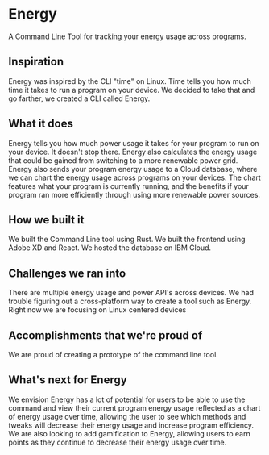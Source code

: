 # Energy

A Command Line Tool for tracking your energy usage across programs.

## Inspiration
Energy was inspired by the CLI "time" on Linux. Time tells you how much time it takes to run a program on your device. We decided to take that and go farther, we created a CLI called Energy. 
## What it does
Energy tells you how much power usage it takes for your program to run on your device. It doesn't stop there. Energy also calculates the energy usage that could be gained from switching to a more renewable power grid. Energy also sends your program energy usage to a Cloud database, where we can chart the energy usage across programs on your devices. The chart features what your program is currently running, and the benefits if your program ran more efficiently through using more renewable power sources.
## How we built it
We built the Command Line tool using Rust.
We built the frontend using Adobe XD and React.
We hosted the database on IBM Cloud.
## Challenges we ran into
There are multiple energy usage and power API's across devices. We had trouble figuring out a cross-platform way to create a tool such as Energy. Right now we are focusing on Linux centered devices
## Accomplishments that we're proud of
We are proud of creating a prototype of the command line tool.

## What's next for Energy
We envision Energy has a lot of potential for users to be able to use the command and view their current program energy usage reflected as a chart of energy usage over time, allowing the user to see which methods and tweaks will decrease their energy usage and increase program efficiency.
We are also looking to add gamification to Energy, allowing users to earn points as they continue to decrease their energy usage over time.
